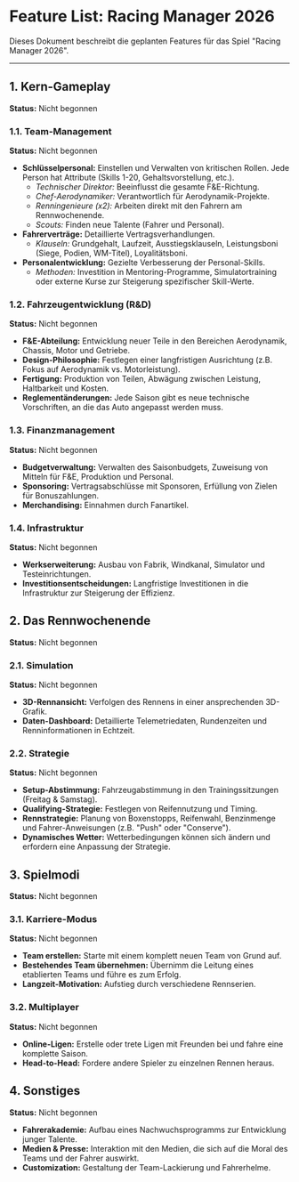 # Feature List: Racing Manager 2026

Dieses Dokument beschreibt die geplanten Features für das Spiel "Racing Manager 2026".

---

## 1. Kern-Gameplay
**Status:** Nicht begonnen

### 1.1. Team-Management
**Status:** Nicht begonnen
- **Schlüsselpersonal:** Einstellen und Verwalten von kritischen Rollen. Jede Person hat Attribute (Skills 1-20, Gehaltsvorstellung, etc.).
  - *Technischer Direktor:* Beeinflusst die gesamte F&E-Richtung.
  - *Chef-Aerodynamiker:* Verantwortlich für Aerodynamik-Projekte.
  - *Renningenieure (x2):* Arbeiten direkt mit den Fahrern am Rennwochenende.
  - *Scouts:* Finden neue Talente (Fahrer und Personal).
- **Fahrerverträge:** Detaillierte Vertragsverhandlungen.
  - *Klauseln:* Grundgehalt, Laufzeit, Ausstiegsklauseln, Leistungsboni (Siege, Podien, WM-Titel), Loyalitätsboni.
- **Personalentwicklung:** Gezielte Verbesserung der Personal-Skills.
  - *Methoden:* Investition in Mentoring-Programme, Simulatortraining oder externe Kurse zur Steigerung spezifischer Skill-Werte.

### 1.2. Fahrzeugentwicklung (R&D)
**Status:** Nicht begonnen
- **F&E-Abteilung:** Entwicklung neuer Teile in den Bereichen Aerodynamik, Chassis, Motor und Getriebe.
- **Design-Philosophie:** Festlegen einer langfristigen Ausrichtung (z.B. Fokus auf Aerodynamik vs. Motorleistung).
- **Fertigung:** Produktion von Teilen, Abwägung zwischen Leistung, Haltbarkeit und Kosten.
- **Reglementänderungen:** Jede Saison gibt es neue technische Vorschriften, an die das Auto angepasst werden muss.

### 1.3. Finanzmanagement
**Status:** Nicht begonnen
- **Budgetverwaltung:** Verwalten des Saisonbudgets, Zuweisung von Mitteln für F&E, Produktion und Personal.
- **Sponsoring:** Vertragsabschlüsse mit Sponsoren, Erfüllung von Zielen für Bonuszahlungen.
- **Merchandising:** Einnahmen durch Fanartikel.

### 1.4. Infrastruktur
**Status:** Nicht begonnen
- **Werkserweiterung:** Ausbau von Fabrik, Windkanal, Simulator und Testeinrichtungen.
- **Investitionsentscheidungen:** Langfristige Investitionen in die Infrastruktur zur Steigerung der Effizienz.

## 2. Das Rennwochenende
**Status:** Nicht begonnen

### 2.1. Simulation
**Status:** Nicht begonnen
- **3D-Rennansicht:** Verfolgen des Rennens in einer ansprechenden 3D-Grafik.
- **Daten-Dashboard:** Detaillierte Telemetriedaten, Rundenzeiten und Renninformationen in Echtzeit.

### 2.2. Strategie
**Status:** Nicht begonnen
- **Setup-Abstimmung:** Fahrzeugabstimmung in den Trainingssitzungen (Freitag & Samstag).
- **Qualifying-Strategie:** Festlegen von Reifennutzung und Timing.
- **Rennstrategie:** Planung von Boxenstopps, Reifenwahl, Benzinmenge und Fahrer-Anweisungen (z.B. "Push" oder "Conserve").
- **Dynamisches Wetter:** Wetterbedingungen können sich ändern und erfordern eine Anpassung der Strategie.

## 3. Spielmodi
**Status:** Nicht begonnen

### 3.1. Karriere-Modus
**Status:** Nicht begonnen
- **Team erstellen:** Starte mit einem komplett neuen Team von Grund auf.
- **Bestehendes Team übernehmen:** Übernimm die Leitung eines etablierten Teams und führe es zum Erfolg.
- **Langzeit-Motivation:** Aufstieg durch verschiedene Rennserien.

### 3.2. Multiplayer
**Status:** Nicht begonnen
- **Online-Ligen:** Erstelle oder trete Ligen mit Freunden bei und fahre eine komplette Saison.
- **Head-to-Head:** Fordere andere Spieler zu einzelnen Rennen heraus.

## 4. Sonstiges
**Status:** Nicht begonnen

- **Fahrerakademie:** Aufbau eines Nachwuchsprogramms zur Entwicklung junger Talente.
- **Medien & Presse:** Interaktion mit den Medien, die sich auf die Moral des Teams und der Fahrer auswirkt.
- **Customization:** Gestaltung der Team-Lackierung und Fahrerhelme.
